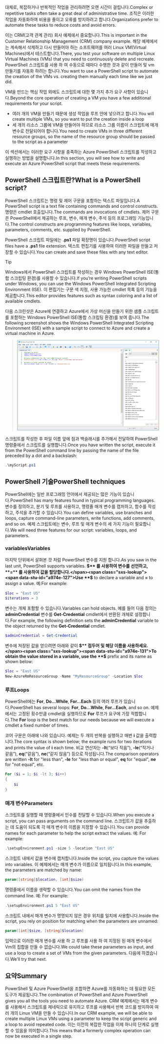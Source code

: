 <span data-ttu-id="a974e-101">대체로, 복잡하거나 반복적인 작업을 관리하려면 오랜 시간이 걸립니다.</span><span class="sxs-lookup"><span data-stu-id="a974e-101">Complex or repetitive tasks often take a great deal of administrative time.</span></span> <span data-ttu-id="a974e-102">조직은 이러한 작업을 자동화하여 비용을 줄이고 오류를 방지하려고 합니다.</span><span class="sxs-lookup"><span data-stu-id="a974e-102">Organizations prefer to automate these tasks to reduce costs and avoid errors.</span></span>

<span data-ttu-id="a974e-103">이는 CRM(고객 관계 관리) 회사 예제에서 중요합니다.</span><span class="sxs-lookup"><span data-stu-id="a974e-103">This is important in the Customer Relationship Management (CRM) company example.</span></span> <span data-ttu-id="a974e-104">해당 예제에서는 계속해서 삭제하고 다시 만들어야 하는 소프트웨어를 여러 Linux VM(Virtual Machines)에서 테스트합니다.</span><span class="sxs-lookup"><span data-stu-id="a974e-104">There, you test your software on multiple Linux Virtual Machines (VMs) that you need to continuously delete and recreate.</span></span> <span data-ttu-id="a974e-105">PowerShell 스크립트를 사용 하 여 수동으로 때마다 수행한 것과 같이 만들어 및 vm 만들기를 자동화 하려는 합니다.</span><span class="sxs-lookup"><span data-stu-id="a974e-105">You want to use a PowerShell script to automate the creation of the VMs vs. creating them manually each time like we just did.</span></span>

<span data-ttu-id="a974e-106">VM을 만드는 핵심 작업 외에도 스크립트에 대한 몇 가지 추가 요구 사항이 있습니다.</span><span class="sxs-lookup"><span data-stu-id="a974e-106">Beyond the core operation of creating a VM you have a few additional requirements for your script.</span></span> 
- <span data-ttu-id="a974e-107">여러 개의 VM을 만들기 때문에 생성 작업을 루프 안에 넣으려고 합니다.</span><span class="sxs-lookup"><span data-stu-id="a974e-107">You will create multiple VMs, so you want to put the creation inside a loop</span></span>
- <span data-ttu-id="a974e-108">세 개의 리소스 그룹에 VM을 만들어야 하므로 리소스 그룹 이름이 스크립트에 매개 변수로 전달되어야 합니다.</span><span class="sxs-lookup"><span data-stu-id="a974e-108">You need to create VMs in three different resource groups, so the name of the resource group should be passed to the script as a parameter</span></span>

<span data-ttu-id="a974e-109">이 섹션에서는 이러한 요구 사항을 충족하는 Azure PowerShell 스크립트를 작성하고 실행하는 방법을 설명합니다.</span><span class="sxs-lookup"><span data-stu-id="a974e-109">In this section, you will see how to write and execute an Azure PowerShell script that meets these requirements.</span></span>

## <a name="what-is-a-powershell-script"></a><span data-ttu-id="a974e-110">PowerShell 스크립트란?</span><span class="sxs-lookup"><span data-stu-id="a974e-110">What is a PowerShell script?</span></span>
<span data-ttu-id="a974e-111">PowerShell 스크립트는 명령 및 제어 구문을 포함하는 텍스트 파일입니다.</span><span class="sxs-lookup"><span data-stu-id="a974e-111">A PowerShell script is a text file containing commands and control constructs.</span></span> <span data-ttu-id="a974e-112">명령은 cmdlet 호출입니다.</span><span class="sxs-lookup"><span data-stu-id="a974e-112">The commands are invocations of cmdlets.</span></span> <span data-ttu-id="a974e-113">제어 구문은 PowerShell에서 제공하는 루프, 변수, 매개 변수, 주석 등의 프로그래밍 기능입니다.</span><span class="sxs-lookup"><span data-stu-id="a974e-113">The control constructs are programming features like loops, variables, parameters, comments, etc. supplied by PowerShell.</span></span>

<span data-ttu-id="a974e-114">PowerShell 스크립트 파일에는 **.ps1** 파일 확장명이 있습니다.</span><span class="sxs-lookup"><span data-stu-id="a974e-114">PowerShell script files have a **.ps1** file extension.</span></span> <span data-ttu-id="a974e-115">텍스트 편집기를 사용하여 이러한 파일을 만들고 저장할 수 있습니다.</span><span class="sxs-lookup"><span data-stu-id="a974e-115">You can create and save these files with any text editor.</span></span> 

> [!TIP]
> <span data-ttu-id="a974e-116">Windows에서 PowerShell 스크립트를 작성하는 경우 Windows PowerShell ISE(통합 스크립팅 환경)를 사용할 수 있습니다.</span><span class="sxs-lookup"><span data-stu-id="a974e-116">If you’re writing PowerShell scripts under Windows, you can use the Windows PowerShell Integrated Scripting Environment (ISE).</span></span> <span data-ttu-id="a974e-117">이 편집기는 구문 색 지정, 사용 가능한 cmdlet 목록 등의 기능을 제공합니다.</span><span class="sxs-lookup"><span data-stu-id="a974e-117">This editor provides features such as syntax coloring and a list of available cmdlets.</span></span>
>
<span data-ttu-id="a974e-118">다음 스크린샷은 Azure에 연결하고 Azure에서 가상 머신을 만들기 위한 샘플 스크립트를 포함하는 Windows PowerShell ISE(통합 스크립팅 환경)를 보여 줍니다.</span><span class="sxs-lookup"><span data-stu-id="a974e-118">The following screenshot shows the Windows PowerShell Integrated Scripting Environment (ISE) with a sample script to connect to Azure and create a virtual machine in Azure.</span></span>

>![가상 머신을 만드는 스크립트가 편집 창에서 열려 있는 Windows PowerShell 통합 스크립팅 환경 스크린샷](../media/7-windows-powershell-ise-screenshot.png)

<span data-ttu-id="a974e-120">스크립트를 작성한 후 파일 이름 앞에 점과 백슬래시를 추가해서 전달하여 PowerShell 명령줄에서 스크립트를 실행합니다.</span><span class="sxs-lookup"><span data-stu-id="a974e-120">Once you have written the script, execute it from the PowerShell command line by passing the name of the file preceded by a dot and a backslash:</span></span>

```powershell
.\myScript.ps1
```

## <a name="powershell-techniques"></a><span data-ttu-id="a974e-121">PowerShell 기술</span><span class="sxs-lookup"><span data-stu-id="a974e-121">PowerShell techniques</span></span>
<span data-ttu-id="a974e-122">PowerShell에는 일반 프로그래밍 언어에서 제공되는 많은 기능이 있습니다.</span><span class="sxs-lookup"><span data-stu-id="a974e-122">PowerShell has many features found in typical programming languages.</span></span> <span data-ttu-id="a974e-123">변수를 정의하고, 분기 및 루프를 사용하고, 명령줄 매개 변수를 캡처하고, 함수를 작성하고, 주석을 추가할 수 있습니다.</span><span class="sxs-lookup"><span data-stu-id="a974e-123">You can define variables, use branches and loops, capture command-line parameters, write functions, add comments, and so on.</span></span> <span data-ttu-id="a974e-124">예제 스크립트에는 변수, 루프 및 매개 변수의 세 가지 기능이 필요합니다.</span><span class="sxs-lookup"><span data-stu-id="a974e-124">We will need three features for our script: variables, loops, and parameters.</span></span>

### <a name="variables"></a><span data-ttu-id="a974e-125">variables</span><span class="sxs-lookup"><span data-stu-id="a974e-125">Variables</span></span>
<span data-ttu-id="a974e-126">마지막 단위에서 살펴본 것 처럼 PowerShell 변수를 지원 합니다.</span><span class="sxs-lookup"><span data-stu-id="a974e-126">As you saw in the last unit, PowerShell supports variables.</span></span> <span data-ttu-id="a974e-127">**$** 를 사용하여 변수를 선언하고, **=** 를 사용하여 값을 할당합니다.</span><span class="sxs-lookup"><span data-stu-id="a974e-127">Use **$** to declare a variable and **=** to assign a value.</span></span> <span data-ttu-id="a974e-128">예:</span><span class="sxs-lookup"><span data-stu-id="a974e-128">For example:</span></span>

```powershell
$loc = "East US"
$iterations = 3
```

<span data-ttu-id="a974e-129">변수는 개체 포함할 수 있습니다.</span><span class="sxs-lookup"><span data-stu-id="a974e-129">Variables can hold objects.</span></span> <span data-ttu-id="a974e-130">예를 들어 다음 정의는 **adminCredential** 변수를 **Get-Credential** cmdlet에서 반환된 개체로 설정합니다.</span><span class="sxs-lookup"><span data-stu-id="a974e-130">For example, the following definition sets the **adminCredential** variable to the object returned by the **Get-Credential** cmdlet.</span></span>

```powershell
$adminCredential = Get-Credential
```

<span data-ttu-id="a974e-131">변수에 저장된 값을 얻으려면 아래와 같이 **$** 접두어 및 해당 이름을 사용하세요.</span><span class="sxs-lookup"><span data-stu-id="a974e-131">To obtain the value stored in a variable, use the **$** prefix and its name as shown below:</span></span> 

```powershell
$loc = "East US"
New-AzureRmResourceGroup -Name "MyResourceGroup" -Location $loc
```

### <a name="loops"></a><span data-ttu-id="a974e-132">루프</span><span class="sxs-lookup"><span data-stu-id="a974e-132">Loops</span></span>
<span data-ttu-id="a974e-133">PowerShell에는 **For**, **Do...While**, **For...Each** 등의 여러 루프가 있습니다.</span><span class="sxs-lookup"><span data-stu-id="a974e-133">PowerShell has several loops: **For**, **Do...While**, **For...Each**, and so on.</span></span> <span data-ttu-id="a974e-134">예제에서는 고정된 횟수만큼 cmdlet을 실행하므로 **For** 루프가 요구에 가장 적합합니다.</span><span class="sxs-lookup"><span data-stu-id="a974e-134">The **For** loop is the best match for our needs because we will execute a cmdlet a fixed number of times.</span></span>

<span data-ttu-id="a974e-135">코어 구문은 아래에 나와 있습니다. 예제는 두 개의 반복을 실행하고 매번 **i** 값을 출력합니다.</span><span class="sxs-lookup"><span data-stu-id="a974e-135">The core syntax is shown below; the example runs for two iterations and prints the value of **i** each time.</span></span> <span data-ttu-id="a974e-136">비교 연산자는 **-lt**(“보다 작음”), **-le**(“작거나 같음”), **eq**(“같음”), **ne**(“같지 않음”) 등으로 작성됩니다.</span><span class="sxs-lookup"><span data-stu-id="a974e-136">The comparison operators are written **-lt** for "less than", **-le** for "less than or equal", **eq** for "equal", **ne** for "not equal", etc.</span></span>

```powershell
For ($i = 1; $i -lt 3; $i++)
{
    $i
}
```

### <a name="parameters"></a><span data-ttu-id="a974e-137">매개 변수</span><span class="sxs-lookup"><span data-stu-id="a974e-137">Parameters</span></span>
<span data-ttu-id="a974e-138">스크립트를 실행할 때 명령줄에서 인수를 전달할 수 있습니다.</span><span class="sxs-lookup"><span data-stu-id="a974e-138">When you execute a script, you can pass arguments on the command line.</span></span> <span data-ttu-id="a974e-139">스크립트가 값을 추출하는 데 도움이 되도록 각 매개 변수의 이름을 지정할 수 있습니다.</span><span class="sxs-lookup"><span data-stu-id="a974e-139">You can provide names for each parameter to help the script extract the values.</span></span> <span data-ttu-id="a974e-140">예: </span><span class="sxs-lookup"><span data-stu-id="a974e-140">For example:</span></span>

```powershell
.\setupEnvironment.ps1 -size 5 -location "East US"
```

<span data-ttu-id="a974e-141">스크립트 내에서 값을 변수에 캡처합니다.</span><span class="sxs-lookup"><span data-stu-id="a974e-141">Inside the script, you capture the values into variables.</span></span> <span data-ttu-id="a974e-142">이 예제에서는 매개 변수가 이름으로 일치됩니다.</span><span class="sxs-lookup"><span data-stu-id="a974e-142">In this example, the parameters are matched by name:</span></span>

```powershell
param([string]$location, [int]$size)
```

<span data-ttu-id="a974e-143">명령줄에서 이름을 생략할 수 있습니다.</span><span class="sxs-lookup"><span data-stu-id="a974e-143">You can omit the names from the command line.</span></span> <span data-ttu-id="a974e-144">예: </span><span class="sxs-lookup"><span data-stu-id="a974e-144">For example:</span></span>

```powershell
.\setupEnvironment.ps1 5 "East US"
```

<span data-ttu-id="a974e-145">스크립트 내에서 매개 변수가 명명되지 않은 경우 위치를 일치에 사용합니다.</span><span class="sxs-lookup"><span data-stu-id="a974e-145">Inside the script, you rely on position for matching when the parameters are unnamed:</span></span>

```powershell
param([int]$size, [string]$location)
```

<span data-ttu-id="a974e-146">입력으로 이러한 매개 변수를 사용 하 고 루프를 사용 하 여 지정된 된 매개 변수에서 Vm의 집합을 만들 수 없습니다.</span><span class="sxs-lookup"><span data-stu-id="a974e-146">We could take these parameters as input, and use a loop to create a set of VMs from the given parameters.</span></span> <span data-ttu-id="a974e-147">다음에 하겠습니다.</span><span class="sxs-lookup"><span data-stu-id="a974e-147">We'll try that next.</span></span>

## <a name="summary"></a><span data-ttu-id="a974e-148">요약</span><span class="sxs-lookup"><span data-stu-id="a974e-148">Summary</span></span>
<span data-ttu-id="a974e-149">PowerShell 및 Azure PowerShell을 조합하면 Azure를 자동화하는 데 필요한 모든 도구가 제공됩니다.</span><span class="sxs-lookup"><span data-stu-id="a974e-149">The combination of PowerShell and Azure PowerShell gives you all the tools you need to automate Azure.</span></span> <span data-ttu-id="a974e-150">CRM 예제에서는 매개 변수를 사용해서 스크립트를 제네릭으로 유지하고 루프를 사용해서 반복 코드를 방지하여 여러 개의 Linux VM을 만들 수 있습니다.</span><span class="sxs-lookup"><span data-stu-id="a974e-150">In our CRM example, we will be able to create multiple Linux VMs using a parameter to keep the script generic and a loop to avoid repeated code.</span></span> <span data-ttu-id="a974e-151">이는 이전의 복잡한 작업을 이제 하나의 단계로 실행할 수 있음을 의미합니다.</span><span class="sxs-lookup"><span data-stu-id="a974e-151">This means that a formerly complex operation can now be executed in a single step.</span></span>